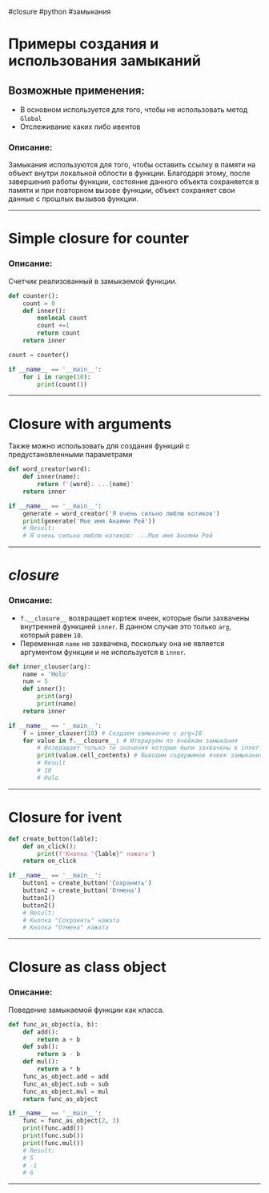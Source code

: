 #closure #python #замыкания
# Примеры создания и использования замыканий
## Возможные применения:
- В основном используется для того, чтобы не использовать метод `Global`
- Отслеживание каких либо ивентов
### Описание:
Замыкания используются для того, чтобы оставить ссылку в памяти на объект внутри
локальной облости в функции. Благодаря этому, после завершения работы функции,
состояние данного объекта сохраняется в памяти и при повторном вызове функции,
объект сохраняет свои данные с прошлых вызывов функции.
***
# Simple closure for counter
### Описание:
Счетчик реализованный в замыкаемой функции.
```python
def counter():
    count = 0
    def inner():
        nonlocal count
        count +=1
        return count
    return inner

count = counter()

if __name__ == '__main__':
    for i in range(10):
        print(count())
```
***
# Closure with arguments
Также можно использовать для создания функций с предустановленными параметрами
```python
def word_creator(word):
    def inner(name):
        return f'{word}: ...{name}'
    return inner

if __name__ == '__main__':
    generate = word_creator('Я очень сильно люблю котиков')
    print(generate('Мое имя Анаями Рей'))
    # Result:
    # Я очень сильно люблю котиков: ...Мое имя Анаями Рей
```
***
# _____closure_____ 
### Описание:
- `f.__closure__` возвращает кортеж ячеек, которые были захвачены внутренней
функцией `inner`. В данном случае это только `arg`, который равен `10`.
- Переменная `name` не захвачена, поскольку она не является аргументом функции
и не используется в `inner`.
```python
def inner_clouser(arg):
    name = 'Holo'
    num = 5
    def inner():
        print(arg)
        print(name)
    return inner

if __name__ == '__main__':
    f = inner_clouser(10) # Создаем замыкание с arg=10
    for value in f.__closure__: # Итерируем по ячейкам замыкания
        # Возвращает только те значения которые были захвачены в inner
        print(value.cell_contents) # Выводим содержимое ячеек замыкания
        # Result
        # 10
        # Holo
```
***
# Closure for ivent
```python
def create_button(lable):
    def on_click():
        print(f'Кнопка "{lable}" нажата')
    return on_click

if __name__ == '__main__':
    button1 = create_button('Сохранить')
    button2 = create_button('Отмена')
    button1()
    button2()
    # Result:
    # Кнопка "Сохранить" нажата
    # Кнопка "Отмена" нажата
```
***
# Closure as class object
### Описание:
Поведение замыкаемой функции как класса.
```python
def func_as_object(a, b):
    def add():
        return a + b
    def sub():
        return a - b
    def mul():
        return a * b
    func_as_object.add = add
    func_as_object.sub = sub
    func_as_object.mul = mul
    return func_as_object

if __name__ == '__main__':
    func = func_as_object(2, 3)
    print(func.add())
    print(func.sub())
    print(func.mul())
    # Result:
    # 5
    # -1
    # 6
```
***